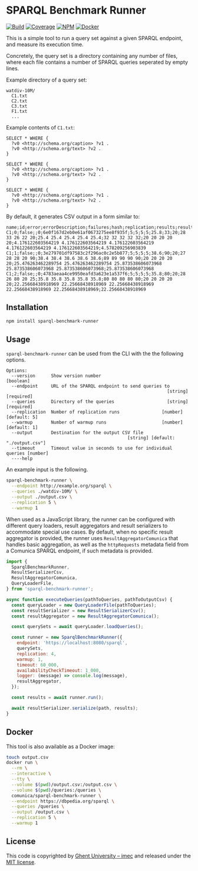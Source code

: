 # SPARQL Benchmark Runner

[![Build](https://github.com/comunica/sparql-benchmark-runner.js/workflows/CI/badge.svg)](https://github.com/comunica/sparql-benchmark-runner.js/actions?query=workflow%3ACI)
[![Coverage](https://coveralls.io/repos/github/comunica/sparql-benchmark-runner.js/badge.svg?branch=master)](https://coveralls.io/github/comunica/sparql-benchmark-runner.js?branch=master)
[![NPM](https://badge.fury.io/js/sparql-benchmark-runner.svg)](https://www.npmjs.com/package/sparql-benchmark-runner)
[![Docker](https://img.shields.io/docker/automated/comunica/sparql-benchmark-runner.svg)](https://hub.docker.com/r/comunica/sparql-benchmark-runner/)

This is a simple tool to run a query set against a given SPARQL endpoint, and measure its execution time.

Concretely, the query set is a directory containing any number of files,
where each file contains a number of SPARQL queries seperated by empty lines.

Example directory of a query set:
```text
watdiv-10M/
  C1.txt
  C2.txt
  C3.txt
  F1.txt
  ...
```

Example contents of `C1.txt`:
```sparql
SELECT * WHERE {
  ?v0 <http://schema.org/caption> ?v1 .
  ?v0 <http://schema.org/text> ?v2 .
}

SELECT * WHERE {
  ?v0 <http://schema.org/caption> ?v1 .
  ?v0 <http://schema.org/text> ?v2 .
}

SELECT * WHERE {
  ?v0 <http://schema.org/caption> ?v1 .
  ?v0 <http://schema.org/text> ?v2 .
}
```

By default, it generates CSV output in a form similar to:
```csv
name;id;error;errorDescription;failures;hash;replication;results;resultsMax;resultsMin;time;timeMax;timeMin;times;timestamps;timestampsMax;timestampsMin;timestampsStd;timeStd
C1;0;false;;0;6e0f167d2eb0e61af0673275ee8f935f;5;5;5;5;25.8;33;20;28 33 26 22 20;25.4 25.4 25.4 25.4 25.4;32 32 32 32 32;20 20 20 20 20;4.176122603564219 4.176122603564219 4.176122603564219 4.176122603564219 4.176122603564219;4.578209256903839
C1;1;false;;0;3e279701df97583c2f296ac0c2e5b877;5;5;5;5;38.6;90;20;27 28 28 20 90;38.4 38.4 38.6 38.6 38.6;89 89 90 90 90;20 20 20 20 20;25.476263462289754 25.476263462289754 25.873538606073968 25.873538606073968 25.873538606073968;25.873538606073968
C1;2;false;;0;4783aeaa4ce9950eafd3a623e1a537f6;5;5;5;5;35.8;80;20;28 26 80 20 25;35.8 35.8 35.8 35.8 35.8;80 80 80 80 80;20 20 20 20 20;22.25668438918969 22.25668438918969 22.25668438918969 22.25668438918969 22.25668438918969;22.25668438918969
```

## Installation

```bash
npm install sparql-benchmark-runner
```

## Usage
`sparql-benchmark-runner` can be used from the CLI with the the following options.

```
Options:
  --version      Show version number                                   [boolean]
  --endpoint     URL of the SPARQL endpoint to send queries to
                                                             [string] [required]
  --queries      Directory of the queries                    [string] [required]
  --replication  Number of replication runs                [number] [default: 5]
  --warmup       Number of warmup runs                     [number] [default: 1]
  --output       Destination for the output CSV file
                                              [string] [default: "./output.csv"]
  --timeout      Timeout value in seconds to use for individual queries [number]
  ----help
```
An example input is the following.

```bash
sparql-benchmark-runner \
  --endpoint http://example.org/sparql \
  --queries ./watdiv-10M/ \
  --output ./output.csv \
  --replication 5 \
  --warmup 1
```

When used as a JavaScript library, the runner can be configured with different query loaders,
result aggregators and result serializers to accommodate special use cases.
By default, when no specific result aggregator is provided,
the runner uses `ResultAggregatorComunica` that handles basic aggregation,
as well as the `httpRequests` metadata field from a Comunica SPARQL endpoint, if such metadata is provided.

```javascript
import {
  SparqlBenchmarkRunner,
  ResultSerializerCsv,
  ResultAggregatorComunica,
  QueryLoaderFile,
} from 'sparql-benchmark-runner';

async function executeQueries(pathToQueries, pathToOutputCsv) {
  const queryLoader = new QueryLoaderFile(pathToQueries);
  const resultSerializer = new ResultSerializerCsv();
  const resultAggregator = new ResultAggregatorComunica();

  const querySets = await queryLoader.loadQueries();

  const runner = new SparqlBenchmarkRunner({
    endpoint: 'https://localhost:8080/sparql',
    querySets,
    replication: 4,
    warmup: 1,
    timeout: 60_000,
    availabilityCheckTimeout: 1_000,
    logger: (message) => console.log(message),
    resultAggregator,
  });

  const results = await runner.run();

  await resultSerializer.serialize(path, results);
}
```

## Docker

This tool is also available as a Docker image:

```bash
touch output.csv
docker run \
  --rm \
  --interactive \
  --tty \
  --volume $(pwd)/output.csv:/output.csv \
  --volume $(pwd)/queries:/queries \
  comunica/sparql-benchmark-runner \
  --endpoint https://dbpedia.org/sparql \
  --queries /queries \
  --output /output.csv \
  --replication 5 \
  --warmup 1
```

## License

This code is copyrighted by [Ghent University – imec](http://idlab.ugent.be/)
and released under the [MIT license](http://opensource.org/licenses/MIT).
